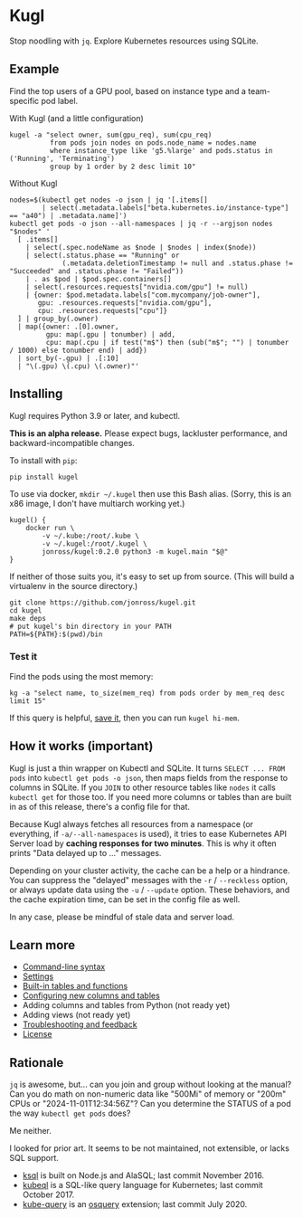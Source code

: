 # Kugl

Stop noodling with `jq`.  Explore Kubernetes resources using SQLite.

## Example

Find the top users of a GPU pool, based on instance type and a team-specific pod label.

With Kugl (and a little configuration)

```shell
kugel -a "select owner, sum(gpu_req), sum(cpu_req)
          from pods join nodes on pods.node_name = nodes.name
          where instance_type like 'g5.%large' and pods.status in ('Running', 'Terminating')
          group by 1 order by 2 desc limit 10"
```

Without Kugl

```shell
nodes=$(kubectl get nodes -o json | jq '[.items[] 
        | select(.metadata.labels["beta.kubernetes.io/instance-type"] == "a40") | .metadata.name]')
kubectl get pods -o json --all-namespaces | jq -r --argjson nodes "$nodes" '
  [ .items[]
    | select(.spec.nodeName as $node | $nodes | index($node))
    | select(.status.phase == "Running" or 
             (.metadata.deletionTimestamp != null and .status.phase != "Succeeded" and .status.phase != "Failed"))
    | . as $pod | $pod.spec.containers[]
    | select(.resources.requests["nvidia.com/gpu"] != null)
    | {owner: $pod.metadata.labels["com.mycompany/job-owner"], 
       gpu: .resources.requests["nvidia.com/gpu"], 
       cpu: .resources.requests["cpu"]}
  ] | group_by(.owner) 
  | map({owner: .[0].owner, 
         gpu: map(.gpu | tonumber) | add, 
         cpu: map(.cpu | if test("m$") then (sub("m$"; "") | tonumber / 1000) else tonumber end) | add})
  | sort_by(-.gpu) | .[:10]
  | "\(.gpu) \(.cpu) \(.owner)"'

```

## Installing

Kugl requires Python 3.9 or later, and kubectl.

**This is an alpha release.**  Please expect bugs, lackluster performance, and backward-incompatible changes.

To install with `pip`:

```shell
pip install kugel
```

To use via docker, `mkdir ~/.kugel` then use this Bash alias.  (Sorry, this is an x86 image, I don't have
multiarch working yet.)

```shell
kugel() {
    docker run \
        -v ~/.kube:/root/.kube \
        -v ~/.kugel:/root/.kugel \
        jonross/kugel:0.2.0 python3 -m kugel.main "$@"
}
```

If neither of those suits you, it's easy to set up from source.  (This will build a virtualenv in the
source directory.)

```shell
git clone https://github.com/jonross/kugel.git
cd kugel
make deps
# put kugel's bin directory in your PATH
PATH=${PATH}:$(pwd)/bin
```

### Test it

Find the pods using the most memory:

```shell
kg -a "select name, to_size(mem_req) from pods order by mem_req desc limit 15"
```

If this query is helpful, [save it](./docs-tmp/shortcuts.md), then you can run `kugel hi-mem`.

## How it works (important)

Kugl is just a thin wrapper on Kubectl and SQLite.  It turns `SELECT ... FROM pods` into 
`kubectl get pods -o json`, then maps fields from the response to columns
in SQLite.  If you `JOIN` to other resource tables like `nodes` it calls `kubectl get`
for those too.  If you need more columns or tables than are built in as of this release,
there's a config file for that.

Because Kugl always fetches all resources from a namespace (or everything, if 
`-a/--all-namespaces` is used), it tries
to ease Kubernetes API Server load by **caching responses for 
two minutes**.  This is why it often prints "Data delayed up to ..." messages.

Depending on your cluster activity, the cache can be a help or a hindrance.
You can suppress the "delayed" messages with the `-r` / `--reckless` option, or
always update data using the `-u` / `--update` option.  These behaviors, and
the cache expiration time, can be set in the config file as well.

In any case, please be mindful of stale data and server load.

## Learn more

* [Command-line syntax](./docs-tmp/syntax.md)
* [Settings](./docs-tmp/settings.md)
* [Built-in tables and functions](./docs-tmp/builtins.md)
* [Configuring new columns and tables](./docs-tmp/extending.md)
* Adding columns and tables from Python (not ready yet)
* Adding views (not ready yet)
* [Troubleshooting and feedback](./docs-tmp/trouble.md)
* [License](./LICENSE)

## Rationale

`jq` is awesome, but... can you join and group without looking at the manual? Can you do math on non-numeric
data like "500Mi" of memory or "200m" CPUs or "2024-11-01T12:34:56Z"?  Can you determine the STATUS of a pod
the way `kubectl get pods` does?

Me neither.

I looked for prior art.  It seems to be not maintained, not extensible, or lacks SQL support.

* [ksql](https://github.com/brendandburns/ksql) is built on Node.js and AlaSQL; last commit November 2016.
* [kubeql](https://github.com/saracen/kubeql) is a SQL-like query language for Kubernetes; last commit October 2017.
* [kube-query](https://github.com/aquasecurity/kube-query) is an [osquery](https://osquery.io/) extension; last commit July 2020.